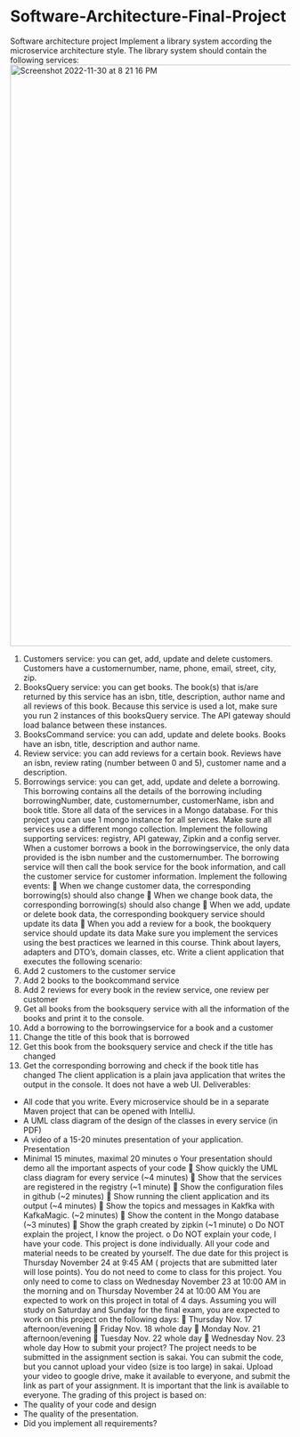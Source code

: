 # Software-Architecture-Final-Project
Software architecture project
Implement a library system according the microservice architecture style.
The library system should contain the following services:
<img width="1045" alt="Screenshot 2022-11-30 at 8 21 16 PM" src="https://user-images.githubusercontent.com/55613078/204950605-d56eec22-6229-4e85-ab8f-3b5f9c626c73.png">

1. Customers service: you can get, add, update and delete customers. Customers have a
customernumber, name, phone, email, street, city, zip.
2. BooksQuery service: you can get books. The book(s) that is/are returned by this service
has an isbn, title, description, author name and all reviews of this book. Because this
service is used a lot, make sure you run 2 instances of this booksQuery service. The API
gateway should load balance between these instances.
3. BooksCommand service: you can add, update and delete books. Books have an isbn,
title, description and author name.
4. Review service: you can add reviews for a certain book. Reviews have an isbn, review
rating (number between 0 and 5), customer name and a description.
5. Borrowings service: you can get, add, update and delete a borrowing. This borrowing
contains all the details of the borrowing including borrowingNumber, date,
customernumber, customerName, isbn and book title.
Store all data of the services in a Mongo database. For this project you can use 1 mongo
instance for all services. Make sure all services use a different mongo collection.
Implement the following supporting services: registry, API gateway, Zipkin and a config
server.
When a customer borrows a book in the borrowingservice, the only data provided is the
isbn number and the customernumber. The borrowing service will then call the book service
for the book information, and call the customer service for customer information.
Implement the following events:
 When we change customer data, the corresponding borrowing(s) should also change
 When we change book data, the corresponding borrowing(s) should also change
 When we add, update or delete book data, the corresponding bookquery service should
update its data
 When you add a review for a book, the bookquery service should update its data
Make sure you implement the services using the best practices we learned in this course.
Think about layers, adapters and DTO’s, domain classes, etc.
Write a client application that executes the following scenario:
1. Add 2 customers to the customer service
2. Add 2 books to the bookcommand service
3. Add 2 reviews for every book in the review service, one review per customer
4. Get all books from the booksquery service with all the information of the books and
print it to the console.
5. Add a borrowing to the borrowingservice for a book and a customer
6. Change the title of this book that is borrowed
7. Get this book from the booksquery service and check if the title has changed
8. Get the corresponding borrowing and check if the book title has changed
The client application is a plain java application that writes the output in the console. It does not
have a web UI.
Deliverables:
- All code that you write. Every microservice should be in a separate Maven project that can
be opened with IntelliJ.
- A UML class diagram of the design of the classes in every service (in PDF)
- A video of a 15-20 minutes presentation of your application.
Presentation
- Minimal 15 minutes, maximal 20 minutes
o Your presentation should demo all the important aspects of your code
 Show quickly the UML class diagram for every service (~4 minutes)
 Show that the services are registered in the registry (~1 minute)
 Show the configuration files in github (~2 minutes)
 Show running the client application and its output (~4 minutes)
 Show the topics and messages in Kakfka with KafkaMagic. (~2 minutes)
 Show the content in the Mongo database (~3 minutes)
 Show the graph created by zipkin (~1 minute)
o Do NOT explain the project, I know the project.
o Do NOT explain your code, I have your code.
This project is done individually. All your code and material needs to be created by yourself.
The due date for this project is Thursday November 24 at 9:45 AM ( projects that are submitted
later will lose points).
You do not need to come to class for this project.
You only need to come to class on Wednesday November 23 at 10:00 AM in the morning and on
Thursday November 24 at 10:00 AM
You are expected to work on this project in total of 4 days. Assuming you will study on Saturday and
Sunday for the final exam, you are expected to work on this project on the following days:
 Thursday Nov. 17 afternoon/evening
 Friday Nov. 18 whole day
 Monday Nov. 21 afternoon/evening
 Tuesday Nov. 22 whole day
 Wednesday Nov. 23 whole day
How to submit your project?
The project needs to be submitted in the assignment section is sakai. You can submit the code, but
you cannot upload your video (size is too large) in sakai. Upload your video to google drive, make it
available to everyone, and submit the link as part of your assignment. It is important that the link is
available to everyone.
The grading of this project is based on:
- The quality of your code and design
- The quality of the presentation.
- Did you implement all requirements?
